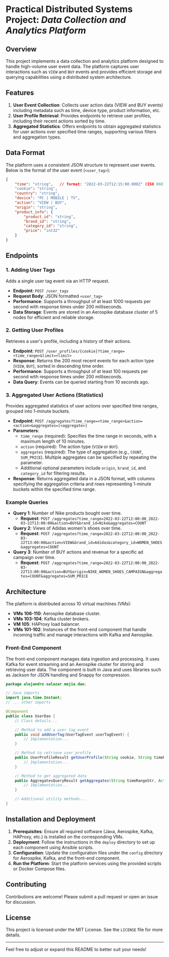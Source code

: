 # Practical Distributed Systems Project: _Data Collection and Analytics Platform_

## Overview

This project implements a data collection and analytics platform designed to handle high-volume user event data. The platform captures user interactions such as `VIEW` and `BUY` events and provides efficient storage and querying capabilities using a distributed system architecture.

## Features

1. **User Event Collection**: Collects user action data (VIEW and BUY events) including metadata such as time, device type, product information, etc.
2. **User Profile Retrieval**: Provides endpoints to retrieve user profiles, including their recent actions sorted by time.
3. **Aggregated Statistics**: Offers endpoints to obtain aggregated statistics for user actions over specified time ranges, supporting various filters and aggregation types.

## Data Format

The platform uses a consistent JSON structure to represent user events. Below is the format of the user event (`<user_tag>`):

```json
{
    "time": "string",   // format: "2022-03-22T12:15:00.000Z" (ISO 8601 format with millisecond precision and 'Z' suffix)
    "cookie": "string",
    "country": "string",
    "device": "PC | MOBILE | TV",
    "action": "VIEW | BUY",
    "origin": "string",
    "product_info": {
        "product_id": "string",
        "brand_id": "string",
        "category_id": "string",
        "price": "int32"
    }
}
```

## Endpoints

### 1. Adding User Tags

Adds a single user tag event via an HTTP request.

- **Endpoint**: `POST /user_tags`
- **Request Body**: JSON formatted `<user_tag>`
- **Performance**: Supports a throughput of at least 1000 requests per second with response times under 200 milliseconds.
- **Data Storage**: Events are stored in an Aerospike database cluster of 5 nodes for efficient and reliable storage.

### 2. Getting User Profiles

Retrieves a user's profile, including a history of their actions.

- **Endpoint**: `POST /user_profiles/{cookie}?time_range=<time_range>&limit=<limit>`
- **Response**: Returns the 200 most recent events for each action type (`VIEW`, `BUY`), sorted in descending time order.
- **Performance**: Supports a throughput of at least 100 requests per second with response times under 200 milliseconds.
- **Data Query**: Events can be queried starting from 10 seconds ago.

### 3. Aggregated User Actions (Statistics)

Provides aggregated statistics of user actions over specified time ranges, grouped into 1-minute buckets.

- **Endpoint**: `POST /aggregates?time_range=<time_range>&action=<action>&aggregates=[<aggregate>]`
- **Parameters**:
  - `time_range` (required): Specifies the time range in seconds, with a maximum length of 10 minutes.
  - `action` (required): The action type (`VIEW` or `BUY`).
  - `aggregates` (required): The type of aggregation (e.g., `COUNT`, `SUM_PRICE`). Multiple aggregates can be specified by repeating the parameter.
  - Additional optional parameters include `origin`, `brand_id`, and `category_id` for filtering results.
- **Response**: Returns aggregated data in a JSON format, with columns specifying the aggregation criteria and rows representing 1-minute buckets within the specified time range.

### Example Queries

- **Query 1**: Number of Nike products bought over time.
  - **Request**: `POST /aggregates?time_range=2022-03-22T12:00:00_2022-03-22T13:00:00&action=BUY&brand_id=Nike&aggregates=COUNT`
- **Query 2**: Views of Adidas women's shoes over time.
  - **Request**: `POST /aggregates?time_range=2022-03-22T12:00:00_2022-03-22T13:00:00&action=VIEW&brand_id=Adidas&category_id=WOMEN_SHOES&aggregates=COUNT`
- **Query 3**: Number of BUY actions and revenue for a specific ad campaign over time.
  - **Request**: `POST /aggregates?time_range=2022-03-22T12:00:00_2022-03-22T13:00:00&action=BUY&origin=NIKE_WOMEN_SHOES_CAMPAIGN&aggregates=COUNT&aggregates=SUM_PRICE`

## Architecture

The platform is distributed across 10 virtual machines (VMs):

- **VMs 106-110**: Aerospike database cluster.
- **VMs 103-104**: Kafka cluster brokers.
- **VM 105**: HAProxy load balancer.
- **VMs 101-102**: Instances of the front-end component that handle incoming traffic and manage interactions with Kafka and Aerospike.

### Front-End Component

The front-end component manages data ingestion and processing. It uses Kafka for event streaming and an Aerospike cluster for storing and retrieving user data. The component is built in Java and uses libraries such as Jackson for JSON handling and Snappy for compression.

```java
package alejandro.salazar.mejia.dao;

// Java imports
import java.time.Instant;
// ... other imports

@Component
public class UserDao {
    // Class details...

    // Method to add a user tag event
    public void addUserTag(UserTagEvent userTagEvent) {
        // Implementation...
    }

    // Method to retrieve user profile
    public UserProfileResult getUserProfile(String cookie, String timeRangeStr, int limit) {
        // Implementation...
    }

    // Method to get aggregated data
    public AggregatesQueryResult getAggregates(String timeRangeStr, Action action, List<Aggregate> aggregates, String origin, String brandId, String categoryId) {
        // Implementation...
    }

    // Additional utility methods...
}
```

## Installation and Deployment

1. **Prerequisites**: Ensure all required software (Java, Aerospike, Kafka, HAProxy, etc.) is installed on the corresponding VMs.
2. **Deployment**: Follow the instructions in the `deploy` directory to set up each component using Ansible scripts.
3. **Configuration**: Update the configuration files under the `config` directory for Aerospike, Kafka, and the front-end component.
4. **Run the Platform**: Start the platform services using the provided scripts or Docker Compose files.

## Contributing

Contributions are welcome! Please submit a pull request or open an issue for discussion.

## License

This project is licensed under the MIT License. See the `LICENSE` file for more details.

---

Feel free to adjust or expand this README to better suit your needs!

